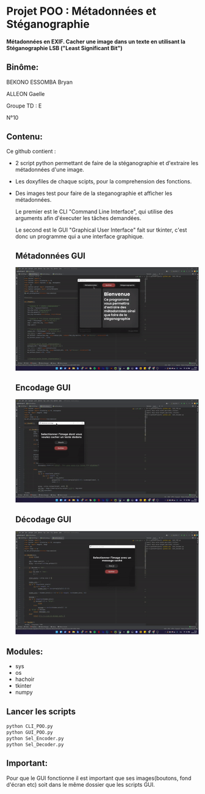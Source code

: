 # Projet POO : Métadonnées et Stéganographie

#### Métadonnées en EXIF. Cacher une image dans un texte en utilisant la Stéganographie LSB ("Least Significant Bit")

## Binôme:
BEKONO ESSOMBA Bryan

ALLEON Gaelle

Groupe TD : E

N°10


  ## Contenu:
  
  Ce github contient :
  * 2 script python permettant de faire de la stéganographie et d'extraire les métadonnées d'une image.
  * Les doxyfiles de chaque scipts, pour la comprehension des fonctions.
  * Des images test pour faire de la steganographie et afficher les métadonnées.

    Le premier est le CLI "Command Line Interface", qui utilise des arguments 
    afin d'éxecuter les tâches demandées.

    Le second est le GUI "Graphical User Interface" fait sur tkinter, 
    c'est donc un programme qui a une interface graphique.
    
    ## Métadonnées GUI
    
    ![](Images/metas.gif)
    
    ## Encodage GUI
    
    ![](Images/encoder.gif)
    
    ## Décodage GUI
    
    ![](Images/decoder.gif)
  

  ## Modules:
  * sys
  * os
  * hachoir
  * tkinter
  * numpy

  ## Lancer les scripts
  ```
  python CLI_POO.py
  python GUI_POO.py
  python Sel_Encoder.py
  python Sel_Decoder.py
  ```
  
  
  ## Important:
  Pour que le GUI fonctionne il est important que ses images(boutons, fond d'écran etc) soit dans le même dossier que les scripts   GUI.


